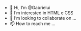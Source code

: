 - 👋 Hi, I’m @Gabrielui
- 👀 I’m interested in HTML e CSS
- 💞️ I’m looking to collaborate on ...
- 📫 How to reach me ...

<!---
Gabrielui/Gabrielui is a ✨ special ✨ repository because its `README.md` (this file) appears on your GitHub profile.
You can click the Preview link to take a look at your changes.
--->
